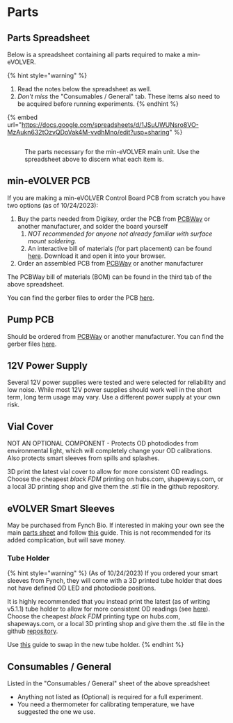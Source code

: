 # Parts

## Parts Spreadsheet

Below is a spreadsheet containing all parts required to make a min-eVOLVER.&#x20;

{% hint style="warning" %}
1. Read the notes below the spreadsheet as well.
2. _Don't miss_ the "Consumables / General" tab. These items also need to be acquired before running experiments.
{% endhint %}

{% embed url="https://docs.google.com/spreadsheets/d/1JSuUWUNsro8VO-MzAukn632tOzvQDoVak4M-vvdhMno/edit?usp=sharing" %}

<figure><img src="../../../.gitbook/assets/image (7).png" alt=""><figcaption><p>The parts necessary for the min-eVOLVER main unit. Use the spreadsheet above to discern what each item is. </p></figcaption></figure>

## min-eVOLVER PCB

If you are making a min-eVOLVER Control Board PCB from scratch you have two options (as of 10/24/2023):

1. Buy the parts needed from Digikey, order the PCB from [PCBWay](https://www.pcbway.com/) or another manufacturer, and solder the board yourself
   1. _NOT recommended for anyone not already familiar with surface mount soldering._
   2. An interactive bill of materials (for part placement) can be found [here](https://github.com/FYNCH-BIO/hardware/blob/master/min-eVOLVER/min-eV-PCB/bom/ibom.html). Download it and open it into your browser.
2. Order an assembled PCB from [PCBWay](https://www.pcbway.com/) or another manufacturer

The PCBWay bill of materials (BOM) can be found in the third tab of the above spreadsheet.

You can find the gerber files to order the PCB [here](https://github.com/FYNCH-BIO/hardware/tree/master/min-eVOLVER/min-eV-PCB/gerbers).

## Pump PCB

Should be ordered from [PCBWay](https://www.pcbway.com/) or another manufacturer. You can find the gerber files [here](https://github.com/FYNCH-BIO/hardware/tree/master/min-eVOLVER/pump-PCB/gerbers).

## 12V Power Supply

Several 12V power supplies were tested and were selected for reliability and low noise. While most 12V power supplies should work well in the short term, long term usage may vary. Use a different power supply at your own risk.

## Vial Cover

NOT AN OPTIONAL COMPONENT - Protects OD photodiodes from environmental light, which will completely change your OD calibrations. Also protects smart sleeves from spills and splashes.

3D print the latest vial cover to allow for more consistent OD readings. Choose the cheapest _black FDM_ printing on hubs.com, shapeways.com, or a local 3D printing shop and give them the .stl file in the github repository.

## eVOLVER Smart Sleeves

May be purchased from Fynch Bio. If interested in making your own see the main [parts sheet](../../../getting-started/part-sourcing.md) and follow [this](../../../guides/building-a-smart-sleeve.md) guide. This is not recommended for its added complication, but will save money.

### Tube Holder

{% hint style="warning" %}
(As of 10/24/2023) If you ordered your smart sleeves from Fynch, they will come with a 3D printed tube holder that does not have defined OD LED and photodiode positions.

It is highly recommended that you instead print the latest (as of writing v5.1.1) tube holder to allow for more consistent OD readings (see [here](https://www.evolver.bio/t/how-deeply-the-photodiode-and-ir-led-are-pushed-in-to-the-vial-greatly-affects-od-readings/360)). Choose the cheapest _black FDM_ printing type on hubs.com, shapeways.com, or a local 3D printing shop and give them the .stl file in the github [repository](https://github.com/FYNCH-BIO/hardware/blob/master/Smart%20Sleeve/tube-holder/Tube%20Holder\_V5.1.1.STL).

Use [this](../../../guides/building-a-smart-sleeve.md) guide to swap in the new tube holder.
{% endhint %}

## Consumables / General

Listed in the "Consumables / General" sheet of the above spreadsheet

* Anything not listed as (Optional) is required for a full experiment.
* You need a thermometer for calibrating temperature, we have suggested the one we use.
